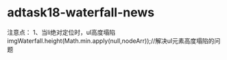 # adtask18-waterfall-news
注意点：
1、当li绝对定位时，ul高度塌陷
imgWaterfall.height(Math.min.apply(null,nodeArr));//解决ul元素高度塌陷的问题
